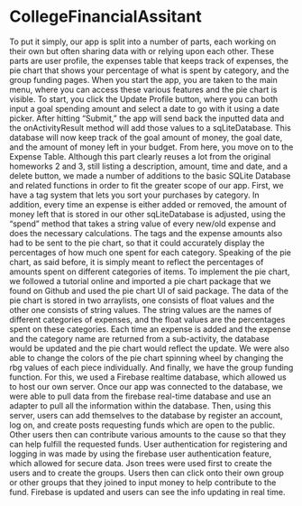 # CollegeFinancialAssitant
To put it simply, our app is split into a number of parts, each working on their own but often sharing data with or relying upon each other. These parts are user profile, the expenses table that keeps track of expenses, the pie chart that shows your percentage of what is spent by category, and the group funding pages.
When you start the app, you are taken to the main menu, where you can access these various features and the pie chart is visible. To start, you click the Update Profile button, where you can both input a goal spending amount and select a date to go with it using a date picker. After hitting “Submit,” the app will send back the inputted data and the onActivityResult method will add those values to a sqLiteDatabase. This database will now keep track of the goal amount of money, the goal date, and the amount of money left in your budget. 
From here, you move on to the Expense Table. Although this part clearly reuses a lot from the original homeworks 2 and 3, still listing a description, amount, time and date, and a delete button, we made a number of additions to the basic SQLite Database and related functions in order to fit the greater scope of our app. First, we have a tag system that lets you sort your purchases by category. In addition, every time an expense is either added or removed, the amount of money left that is stored in our other sqLiteDatabase is adjusted, using the “spend” method that takes a string value of every new/old expense and does the necessary calculations. The tags and the expense amounts also had to be sent to the pie chart, so that it could accurately display the percentages of how much one spent for each category. 
Speaking of the pie chart, as said before, it is simply meant to reflect the percentages of amounts spent on different categories of items. To implement the pie chart, we followed a tutorial online and imported a pie chart package that we found on Github and used the pie chart UI of said package. The data of the pie chart is stored in two arraylists, one consists of float values and the other one consists of string values. The string values are the names of different categories of expenses, and the float values are the percentages spent on these categories. Each time an expense is added and the expense and the category name are returned from a sub-activity, the database would be updated and the pie chart would reflect the update. We were also able to change the colors of the pie chart spinning wheel by changing the rbg values of each piece individually. 
And finally, we have the group funding function. For this, we used a Firebase realtime database, which allowed us to host our own server. Once our app was connected to the database, we were able to pull data from the firebase real-time database and use an adapter to pull all the information within the database. Then, using this server, users can add themselves to the database by register an account, log on, and create posts requesting funds which are open to the public. Other users then can contribute various amounts to the cause so that they can help fulfill the requested funds. User authentication for registering and logging in was made by using the firebase user authentication feature, which allowed for secure data. Json trees were used first to create the users and to create the groups. Users then can click onto their own group or other groups that they joined to input money to help contribute to the fund. Firebase is updated and users can see the info updating in real time. 

